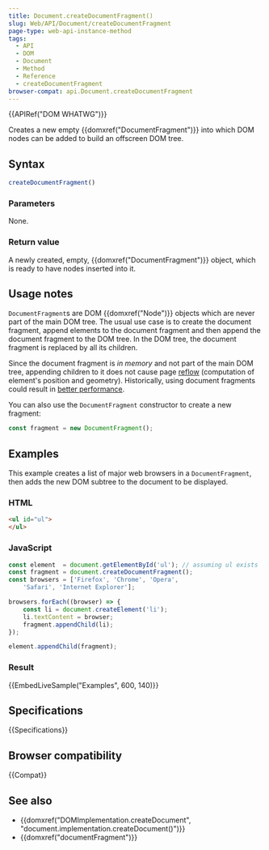 ```yaml
---
title: Document.createDocumentFragment()
slug: Web/API/Document/createDocumentFragment
page-type: web-api-instance-method
tags:
  - API
  - DOM
  - Document
  - Method
  - Reference
  - createDocumentFragment
browser-compat: api.Document.createDocumentFragment
---
```

{{APIRef("DOM WHATWG")}}

Creates a new empty {{domxref("DocumentFragment")}} into which
DOM nodes can be added to build an offscreen DOM tree.

## Syntax

```js
createDocumentFragment()
```

### Parameters

None.

### Return value

A newly created, empty, {{domxref("DocumentFragment")}} object, which is ready to have
nodes inserted into it.

## Usage notes

`DocumentFragment`s are DOM {{domxref("Node")}} objects which are never part
of the main DOM tree. The usual use case is to create the document fragment, append
elements to the document fragment and then append the document fragment to the DOM tree.
In the DOM tree, the document fragment is replaced by all its children.

Since the document fragment is _in memory_ and not part of the main DOM tree,
appending children to it does not cause page [reflow](https://developers.google.com/speed/docs/insights/browser-reflow?csw=1)
(computation of element's position and geometry). Historically, using document fragments
could result in [better performance](https://johnresig.com/blog/dom-documentfragments/).

You can also use the `DocumentFragment` constructor to create a new
fragment:

```js
const fragment = new DocumentFragment();
```

## Examples

This example creates a list of major web browsers in a `DocumentFragment`,
then adds the new DOM subtree to the document to be displayed.

### HTML

```html
<ul id="ul">
</ul>
```

### JavaScript

```js
const element  = document.getElementById('ul'); // assuming ul exists
const fragment = document.createDocumentFragment();
const browsers = ['Firefox', 'Chrome', 'Opera',
    'Safari', 'Internet Explorer'];

browsers.forEach((browser) => {
    const li = document.createElement('li');
    li.textContent = browser;
    fragment.appendChild(li);
});

element.appendChild(fragment);
```

### Result

{{EmbedLiveSample("Examples", 600, 140)}}

## Specifications

{{Specifications}}

## Browser compatibility

{{Compat}}

## See also

- {{domxref("DOMImplementation.createDocument",
    "document.implementation.createDocument()")}}
- {{domxref("documentFragment")}}
